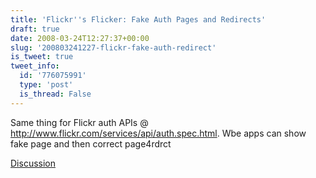 ```yaml
---
title: 'Flickr''s Flicker: Fake Auth Pages and Redirects'
draft: true
date: 2008-03-24T12:27:37+00:00
slug: '200803241227-flickr-fake-auth-redirect'
is_tweet: true
tweet_info:
  id: '776075991'
  type: 'post'
  is_thread: False
---
```




Same thing for Flickr auth APIs @ http://www.flickr.com/services/api/auth.spec.html. Wbe apps can show fake page and then correct page4rdrct

[Discussion](https://x.com/sytelus/status/776075991)
